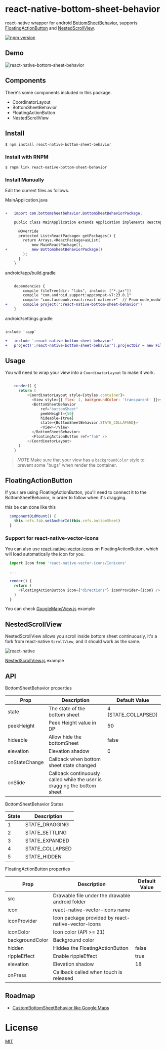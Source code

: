# react-native-bottom-sheet-behavior
react-native wrapper for android [BottomSheetBehavior](https://developer.android.com/reference/android/support/design/widget/BottomSheetBehavior.html), supports [FloatingActionButton](https://developer.android.com/reference/android/support/design/widget/FloatingActionButton.html) and [NestedScrollView](https://developer.android.com/reference/android/support/v4/widget/NestedScrollView.html).

[![npm version](https://badge.fury.io/js/react-native-bottom-sheet-behavior.svg)](https://badge.fury.io/js/react-native-bottom-sheet-behavior)

## Demo

![react-native-bottom-sheet-behavior](http://i.imgur.com/LL3gBVM.gif)

## Components

There's some components included in this package.

* CoordinatorLayout
* BottomSheetBehavior
* FloatingActionButton
* NestedScrollView

## Install

`$ npm install react-native-bottom-sheet-behavior`

### Install with RNPM

`$ rnpm link react-native-bottom-sheet-behavior`

### Install Manually

Edit the current files as follows.

MainApplication.java

```diff

+   import com.bottomsheetbehavior.BottomSheetBehaviorPackage;

    public class MainApplication extends Application implements ReactApplication {

      @Override
      protected List<ReactPackage> getPackages() {
        return Arrays.<ReactPackage>asList(
            new MainReactPackage(),
+           new BottomSheetBehaviorPackage()
        );
      }
    }

```

android/app/build.gradle


```diff

    dependencies {
        compile fileTree(dir: "libs", include: ["*.jar"])
        compile "com.android.support:appcompat-v7:23.0.1"
        compile "com.facebook.react:react-native:+"  // From node_modules
+       compile project(':react-native-bottom-sheet-behavior')
    }

```

android/settings.gradle

```diff

include ':app'

+   include ':react-native-bottom-sheet-behavior'
+   project(':react-native-bottom-sheet-behavior').projectDir = new File(rootProject.projectDir, '../node_modules/react-native-bottom-sheet-behavior/android')

```

## Usage

You will need to wrap your view into a `CoordinatorLayout` to make it work.

```js

    render() {
      return (
          <CoordinatorLayout style={styles.container}>
            <View style={{ flex: 1, backgroundColor: 'transparent' }}></View>
            <BottomSheetBehavior
                ref="bottomSheet"
                peekHeight={50}
                hideable={true}
                state={BottomSheetBehavior.STATE_COLLAPSED}>
                <View></View>
            </BottomSheetBehavior>
            <FloatingActionButton ref="fab" />
          </CoordinatorLayout>
      )
    }

```

> *NOTE*
> Make sure that your view has a `backgroundColor` style to prevent some "bugs" when render the container.

## FloatingActionButton

If your are using FloatingActionButton, you'll need to connect it to the BottomSheetBehavior, in order to follow when it's dragging.

this be can done like this

```js
  componentDidMount() {
    this.refs.fab.setAnchorId(this.refs.bottomSheet)
  }
```

### Support for react-native-vector-icons

You can also use [react-native-vector-icons](https://github.com/oblador/react-native-vector-icons) on FloatingActionButton, which will load automatically the icon for you.

```js
  import Icon from 'react-native-vector-icons/Ionicons'

  ...

  render() {
    return (
      <FloatingActionButton icon={"directions"} iconProvider={Icon} />
    )
  }
```

You can check [GoogleMapsView.js](https://github.com/cesardeazevedo/react-native-bottom-sheet-behavior/blob/master/example/views/GoogleMapsView.js) example

## NestedScrollView

NestedScrollView allows you scroll inside bottom sheet continuously, it's a fork from react-native `ScrollView`, and it should work as the same.

![react-native](http://i.imgur.com/EaXBCa0.gif)

[NestedScrollView.js](https://github.com/cesardeazevedo/react-native-bottom-sheet-behavior/blob/master/example/views/NestedScrollView.js) example

## API

BottomSheetBehavior properties

| Prop            | Description                                                                | Default Value       |
|-----------------|----------------------------------------------------------------------------|---------------------|
| state           | The state of the bottom sheet                                              | 4 (STATE_COLLAPSED) |
| peekHeight      | Peek Height value in DP                                                    | 50                  |
| hideable        | Allow hide the bottomSheet                                                 | false               |
| elevation       | Elevation shadow                                                           | 0                   |
| onStateChange   | Callback when bottom sheet state changed                                   |                     |
| onSlide         | Callback continuously called while the user is dragging the bottom sheet   |                     |

BottomSheetBehavior States

| State | Description     |
|-------|-----------------|
| 1     | STATE_DRAGGING  |
| 2     | STATE_SETTLING  |
| 3     | STATE_EXPANDED  |
| 4     | STATE_COLLAPSED |
| 5     | STATE_HIDDEN    |


FloatingActionButton properties

| Prop                | Description                                        | Default Value |
| ------------------- | ---------------------------------------------------|---------------|
| src                 | Drawable file under the drawable android folder    |               |
| icon                | react-native-vector-icons name                     |               |
| iconProvider        | Icon package provided by react-native-vector-icons |               |
| iconColor           | Icon color (API >= 21)                             |               |
| backgroundColor     | Background color                                   |               |
| hidden              | Hiddes the FloatingActionButton                    | false         |
| rippleEffect        | Enable rippleEffect                                | true          |
| elevation       		| Elevation shadow                                   | 18            |
| onPress             | Callback called when touch is released             |               |

## Roadmap

* [CustomBottomSheetBehavior like Google Maps](https://github.com/miguelhincapie/CustomBottomSheetBehavior)


# License

[MIT](./LICENSE)

